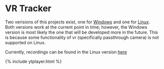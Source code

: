 # VR Tracker

Two verisions of this projects exist, one for [Windows](https://gitlab.liu.se/fribl68/index-pose-windows) and one for [Linux](https://gitlab.liu.se/fribl68/index-pose). Both versions work at the current point in time; however, the Windows version is most likely the one that will be developed more in the future. This is because some functionality of vr (specifically passthrough camera) is not supported on Linux.

Currently, recordings can be found in the Linux version [here](https://gitlab.liu.se/fribl68/index-pose/-/tree/master/good_recordings)

{% include ytplayer.html %}
